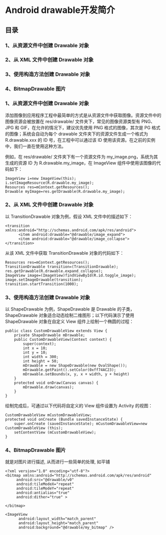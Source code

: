 # Android drawable开发简介

## 目录

### 1、从资源文件中创建 Drawable 对象

### 2、从 XML 文件中创建 Drawable 对象

### 3、使用构造方法创建 Drawable 对象

### 4、BitmapDrawable 图片

### 1、从资源文件中创建 Drawable 对象

添加图像到应用程序工程中最简单的方式是从资源文件中获取图像。资源文件中的图像资源会被放置在 res/drawable/ 文件夹下，常见的图像资源类型有 PNG、JPG 和 GIF，在允许的情况下，建议优先使用 PNG 格式的图像，其次是 PG 格式的图像；系统会自动为每个 drawable 文件夹下的资源文件生成一个格式为 R.drawable.xxx 的 ID 号，在工程中可以通过该 ID 使用该资源。在之前的实例中，我们一直在使用这种方法。

例如，在 res/drawable/ 文件夹下有一个资源文件为 my_image.png，系统为其生成的资源 ID 为 R.drawable.my_image，在 ImageView 组件中使用该图像的代码如下： 

    ImageView i=new ImageView(this);
    i.setImageResource(R.drawable.my_image);
    Resources res=mContext.getResources();
    Drawable myImage=res.getDrawable(R.drawable.my_image);

### 2、从 XML 文件中创建 Drawable 对象

以 TransitionDrawable 对象为例，假设 XML 文件中的描述如下：

    <transition xmlns:android="http://schemas.android.com/apk/res/android">
          <item android:drawable="@drawable/image_expand">
          <item android:drawable="@drawable/image_collapse">
    </transition>

从该 XML 文件中获取 TransitionDrawable 对象的代码如下： 

    Resources res=mContext.getResources();
    TransitionDrawable transition=(TransitionDrawable);
    res.getDrawable(R.drawable.expand_collapse);
    ImageView image=(ImageView)findViewById(R.id.toggle_image);
    image.setImageDrawable(transition);
    transition.startTransition(1000);

### 3、使用构造方法创建 Drawable 对象

以 ShapeDrawable 为例，ShapeDrawable 是 Drawable 的子类，ShapeDrawable 对象适合动态绘制二维图形；以下代码演示了使用 ShapeDrawable 对象在自定义 View 组件上绘制一个椭圆的过程：

    public class CustomDrawableView extends View {
        private ShapeDrawable mDrawable;
        public CustomDrawableView(Context context) {
            super(context);
            int x = 10;
            int y = 10;
            int width = 300;
            int height = 50;
            mDrawable = new ShapeDrawable(new OvalShape());
            mDrawable.getPaint().setColor(0xff74AC23);
            mDrawable.setBounds(x, y, x + width, y + height)
        }
        protected void onDraw(Canvas canvas) {
            mDrawable.draw(canvas);
        }
    }

绘制完成后，可通过以下代码将自定义的 View 组件设置为 Activity 的视图：

    CustomDrawableView mCustomDrawableView;
    protected void onCreate (Bundle savedInstanceState) {
        super.onCreate (savedInstanceState); mCustomDrawableView=new CustomDrawableView (this);
        setContentView (mCustomDrawableView);
    }

### 4、BitmapDrawable 图片

就是对图片进行描述, 从而进行一些简单的处理, 如平铺

    <?xml version="1.0" encoding="utf-8"?>
    <bitmap xmlns:android="http://schemas.android.com/apk/res/android"
         android:src="@drawable/v0"
         android:tileModeX="repeat"
         android:tileModeY="repeat"
         android:antialias="true"
         android:dither="true" >

    </bitmap>

    <ImageView
          android:layout_width="match_parent"
          android:layout_height="match_parent"
          android:background="@drawable/my_bitmap" />


